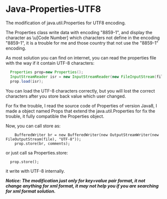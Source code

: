 # Java-Properties-UTF8
The modification of java.util.Properties for UTF8 encoding.

The Properties class write data with encoding "8859-1", and display the character as \\u[Code Number] which characters not define in the encoding "8859-1", it is a trouble for me and those country that not use the "8859-1" encoding.

As most solution you can find on internet, you can read the properties file with the way if it contain UTF-8 characters:
```java
  Properties prop=new Properties();
  InputStreamReader isr = new InputStreamReader(new FileInputStream(file), "UTF-8");
  prop.load(isr);
```
You can load the UTF-8 characters correctly, but you will lost the correct characters after you store back value which user changed.

For fix the trouble, I read the source code of Properties of version Java8, I made a object named Props that extend the java.util.Properties for fix the trouble, it fully compatible the Properties object.

Now, you can call store as:
```
	BufferedWriter br = new BufferedWriter(new OutputStreamWriter(new FileOutputStream(file), "UTF-8"));
	prop.store(br, comments);
```

or just call sa Properties.store:
```
  prop.store();
```
it write with UTF-8 internally.

***Notice:
  The modification just only for key=value pair format, it not change anything for xml format, it may not help you if you are searching for xml format solution.***
